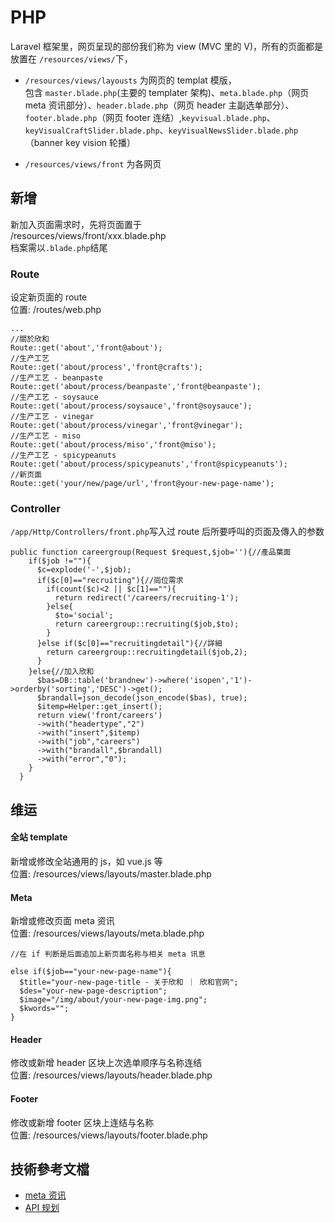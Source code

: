 # PHP

Laravel 框架里，网页呈现的部份我们称为 view \(MVC 里的 V\)，所有的页面都是放置在 `/resources/views/`下，

* `/resources/views/layousts` 为网页的 templat 模版，  
  包含 `master.blade.php`\(主要的 templater 架构\)、`meta.blade.php`（网页 meta 资讯部分）、`header.blade.php`（网页 header 主副选单部分）、`footer.blade.php`（网页 footer 连结）,`keyvisual.blade.php`、`keyVisualCraftSlider.blade.php`、`keyVisualNewsSlider.blade.php`（banner key vision 轮播）

* `/resources/views/front` 为各网页

## 新增

新加入页面需求时，先将页面置于  
/resources/views/front/xxx.blade.php  
档案需以`.blade.php`结尾

### Route

设定新页面的 route  
位置: /routes/web.php

```
...
//關於欣和
Route::get('about','front@about');
//生产工艺
Route::get('about/process','front@crafts');
//生产工艺 - beanpaste
Route::get('about/process/beanpaste','front@beanpaste');
//生产工艺 - soysauce
Route::get('about/process/soysauce','front@soysauce');
//生产工艺 - vinegar
Route::get('about/process/vinegar','front@vinegar');
//生产工艺 - miso
Route::get('about/process/miso','front@miso');
//生产工艺 - spicypeanuts
Route::get('about/process/spicypeanuts','front@spicypeanuts');
//新页面
Route::get('your/new/page/url','front@your-new-page-name');
```

### Controller

`/app/Http/Controllers/front.php`写入过 route 后所要呼叫的页面及傳入的参数

```
public function careergroup(Request $request,$job=''){//產品葉面
    if($job !=""){
      $c=explode('-',$job);
      if($c[0]=="recruiting"){//崗位需求
        if(count($c)<2 || $c[1]==""){
          return redirect('/careers/recruiting-1');
        }else{
          $to='social';
          return careergroup::recruiting($job,$to);
        }
      }else if($c[0]=="recruitingdetail"){//詳細
        return careergroup::recruitingdetail($job,2);
      }
    }else{//加入欣和
      $bas=DB::table('brandnew')->where('isopen','1')->orderby('sorting','DESC')->get();
      $brandall=json_decode(json_encode($bas), true);
      $itemp=Helper::get_insert();
      return view('front/careers')
      ->with("headertype","2")
      ->with("insert",$itemp)
      ->with("job","careers")
      ->with("brandall",$brandall)
      ->with("error","0");
    }
  }
```

## 维运

#### 全站 template

新增或修改全站通用的 js，如 vue.js 等  
位置: /resources/views/layouts/master.blade.php

#### Meta

新增或修改页面 meta 资讯  
位置: /resources/views/layouts/meta.blade.php

```
//在 if 判断是后面追加上新页面名称与相关 meta 讯息

else if($job=="your-new-page-name"){
  $title="your-new-page-title - 关于欣和 ｜ 欣和官网";
  $des="your-new-page-description";
  $image="/img/about/your-new-page-img.png";
  $kwords="";
}
```

#### Header

修改或新增 header 区块上次选单顺序与名称连结  
位置: /resources/views/layouts/header.blade.php

#### Footer

修改或新增 footer 区块上连结与名称  
位置: /resources/views/layouts/footer.blade.php

## 技術參考文檔

* [meta 资讯](/file/meta-setting.xlsx)
* [API 规划](/file/star-api-setting.xlsx)




